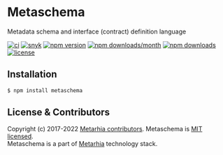 # Metaschema

Metadata schema and interface (contract) definition language

[![ci](https://github.com/metarhia/metaschema/workflows/Testing%20CI/badge.svg)](https://github.com/metarhia/metaschema/actions?query=workflow%3A%22Testing+CI%22+branch%3Amaster)
[![snyk](https://snyk.io/test/github/metarhia/metaschema/badge.svg)](https://snyk.io/test/github/metarhia/metaschema)
[![npm version](https://badge.fury.io/js/metaschema.svg)](https://badge.fury.io/js/metaschema)
[![npm downloads/month](https://img.shields.io/npm/dm/metaschema.svg)](https://www.npmjs.com/package/metaschema)
[![npm downloads](https://img.shields.io/npm/dt/metaschema.svg)](https://www.npmjs.com/package/metaschema)
[![license](https://img.shields.io/badge/license-MIT-blue.svg)](https://github.com/metarhia/metaschema/blob/master/LICENSE)

## Installation

```bash
$ npm install metaschema
```

## License & Contributors

Copyright (c) 2017-2022 [Metarhia contributors](https://github.com/metarhia/metaschema/graphs/contributors).
Metaschema is [MIT licensed](./LICENSE).\
Metaschema is a part of [Metarhia](https://github.com/metarhia) technology stack.
